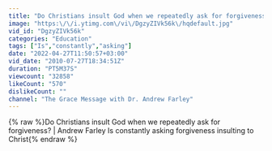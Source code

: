 ```yaml
---
title: "Do Christians insult God when we repeatedly ask for forgiveness? | Andrew Farley"
image: "https:\/\/i.ytimg.com\/vi\/DgzyZIVk56k\/hqdefault.jpg"
vid_id: "DgzyZIVk56k"
categories: "Education"
tags: ["Is","constantly","asking"]
date: "2022-04-27T11:50:57+03:00"
vid_date: "2010-07-27T18:34:51Z"
duration: "PT5M37S"
viewcount: "32858"
likeCount: "570"
dislikeCount: ""
channel: "The Grace Message with Dr. Andrew Farley"
---
```

{% raw %}Do Christians insult God when we repeatedly ask for forgiveness? | Andrew Farley Is constantly asking forgiveness insulting to Christ{% endraw %}
